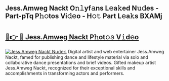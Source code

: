 ## Jess.Amweg Nackt O𝚗𝚕yf𝚊ns L𝚎a𝚔ed N𝚞𝚍es - Part-pTq P𝚑𝚘tos Vi𝚍𝚎o - H𝚘𝚝 Part L𝚎a𝚔s BXAMj

# <h2><a href="http://kf7yrgd.oniu.top/?m=Jess.Amweg+Nackt">🔗👉 🔴 Jess.Amweg Nackt P𝚑ot𝚘𝚜 V𝚒d𝚎o</a></h2>

[![Jess.Amweg Nackt Nu𝚍e𝚜](https://i.imgur.com/0qMVB7G.gif)](http://kf7yrgd.oniu.top/?m=Jess.Amweg+Nackt)
Digital artist and web entertainer Jess.Amweg Nackt, famed for publishing dance and lifestyle material via solo and collaborative dance presentations and brief videos. Gifted makeup artist Jess.Amweg Nackt, recognized for their exceptional skills and accomplishments in transforming actors and performers.  
